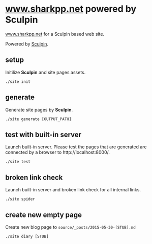 # www.sharkpp.net powered by Sculpin

www.sharkpp.net for a Sculpin based web site.

Powered by [Sculpin](http://sculpin.io).

## setup

Initilize **Sculpin** and site pages assets.

    ./site init

## generate

Generate site pages by **Sculpin**.

    ./site generate [OUTPUT_PATH]

## test with built-in server

Launch built-in server. Please test the pages that are generated are connected by a browser to http://localhost:8000/.

    ./site test

## broken link check

Launch built-in server and broken link check for all internal links.

    ./site spider

## create new empty page

Create new blog page to `source/_posts/2015-05-30-[STUB].md`

    ./site diary [STUB]

